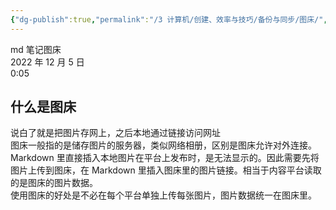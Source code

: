 ```yaml
---
{"dg-publish":true,"permalink":"/3 计算机/创建、效率与技巧/备份与同步/图床/","title":"图床"}
---
```



md 笔记图床  
2022 年 12 月 5 日  
0:05

## 什么是图床
说白了就是把图片存网上，之后本地通过链接访问网址  
图床一般指的是储存图片的服务器，类似网络相册，区别是图床允许对外连接。  
Markdown 里直接插入本地图片在平台上发布时，是无法显示的。因此需要先将图片上传到图床，在 Markdown 里插入图床里的图片链接。相当于内容平台读取的是图床的图片数据。  
使用图床的好处是不必在每个平台单独上传每张图片，图片数据统一在图床里。